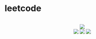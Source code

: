 # leetcode

<div align="center">
<br/>
<img src="https://img.shields.io/badge/Solved-460/3077%20=%2014%25-blue.svg?style=flat-square" />
<br/>
<img src="https://img.shields.io/badge/Easy-210/780-5CB85D.svg?style=flat-square" />
<img src="https://img.shields.io/badge/Medium-194/1614-F0AE4E.svg?style=flat-square" />
<img src="https://img.shields.io/badge/Hard-56/683-D95450.svg?style=flat-square" />
</div>